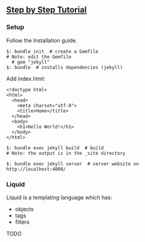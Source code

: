 ## [Step by Step Tutorial](https://jekyllrb.com/docs/step-by-step/01-setup/)

### Setup

Follow the Installation guide.  

```
$: bundle init  # create a Gemfile
# Note: edit the Gemfile
  # gem "jekyll"
$: bundle  # installs dependencies (jekyll)
```

Add index.html:
```
<!doctype html>
<html>
  <head>
    <meta charset="utf-8">
    <title>Home</title>
  </head>
  <body>
    <h1>Hello World!</h1>
  </body>
</html>
```

```
$: bundle exec jekyll build  # build
# Note: the output is in the _site directory

$: bundle exec jekyll server  # server website on http://localhost:4000/
```

### Liquid

Liquid is a templating language which has:
* objects
* tags
* filters

TODO
